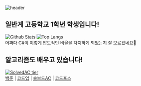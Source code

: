 ![header](https://capsule-render.vercel.app/api?type=wave&color=gradient&height=300&section=header&text=Koder0205)

## 일반계 고등학교 1학년 학생입니다!

[![Github Stats](https://github-readme-stats.vercel.app/api?username=koder0205&hide=contribs)](https://github.com/anuraghazra/github-readme-stats)
[![Top Langs](https://github-readme-stats.vercel.app/api/top-langs/?username=koder0205&layout=compact&hide=csharp)](https://github.com/anuraghazra/github-readme-stats)  
어쩌다 C#이 이렇게 압도적인 비율을 차지하게 되었는지 잘 모르겠네요🤔

## 알고리즘도 배우고 있습니다!
 
[![SolvedAC tier](http://mazassumnida.wtf/api/generate_badge?boj=koder0205)](https://solved.ac/koder0205)  
[백준](https://www.acmicpc.net/user/koder0205) | [코드업](https://codeup.kr/userinfo.php?user=koder0205) |  [솔브드AC](https://solved.ac/profile/koder0205) | [코드포스](https://codeforces.com/profile/Koder0205)
